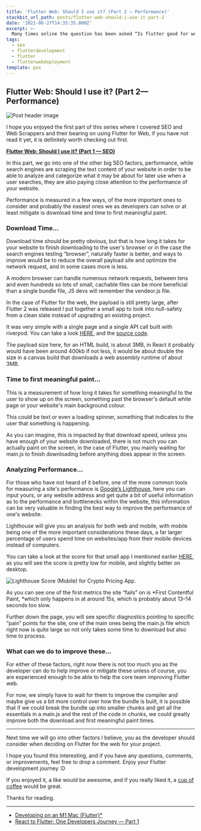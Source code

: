 ```yaml
---
title: 'Flutter Web: Should I use it? (Part 2 — Performance)'
stackbit_url_path: posts/flutter-web-should-i-use-it-part-2
date: '2021-06-27T14:35:35.000Z'
excerpt: >-
  Many times online the question has been asked “Is flutter good for web”, and what many developers fail to truly understand is that is a very broad and open question and there are many factors that go into saying yes, no or maybe.
tags:
  - seo
  - flutterdevelopment
  - flutter
  - flutterwebdeployment
template: pos
---
```


## Flutter Web: Should I use it? (Part 2— Performance)

![Post header image](https://cdn-images-1.medium.com/max/4800/1*DTmKsPfjSR-mjw7sqeVwyQ.jpeg)

I hope you enjoyed the first part of this series where I covered SEO and Web Scrappers and their bearing on using Flutter for Web, if you have not read it yet, it is definitely worth checking out first.

[**Flutter Web: Should I use it? (Part 1 — SEO)**](https://dev.to/remejuan/flutter-web-should-i-use-it-part-1-seo-271k)

In this part, we go into one of the other big SEO factors, performance, while search engines are scraping the text content of your website in order to be able to analyze and categorize what it may be about for later use when a user searches, they are also paying close attention to the performance of your website.

Performance is measured in a few ways, of the more important ones to consider and probably the easiest ones we as developers can solve or at least mitigate is download time and time to first meaningful paint.

### Download Time…

Download time should be pretty obvious, but that is how long it takes for your website to finish downloading to the user's browser or in the case the search engines testing “browser”, naturally faster is better, and ways to improve would be to reduce the overall payload site and optimize the network request, and in some cases more is less.

A modern browser can handle numerous network requests, between tens and even hundreds so lots of small, cachable files can be more beneficial than a single bundle file, JS devs will remember the vendeor.js file.

In the case of Flutter for the web, the payload is still pretty large, after Flutter 2 was released I put together a small app to look into null-safety from a clean slate instead of upgrading an existing project.

It was very simple with a single page and a single API call built with riverpod. You can take a look [HERE](https://crypto_pricing.codemagic.app), and the [source code](https://github.com/RemeJuan/crypto_pricing).

The payload size here, for an HTML build, is about 3MB, in React it probably would have been around 400kb if not less, it would be about double the size in a canvas build that downloads a web assembly runtime of about 3MB.

### Time to first meaningful paint…

This is a measurement of how long it takes for something meaningful to the user to show up on the screen, something past the browser's default white page or your website's main background colour.

This could be text or even a loading spinner, something that indicates to the user that something is happening.

As you can imagine, this is impacted by that download speed, unless you have enough of your website downloaded, there is not much you can actually paint on the screen, in the case of Flutter, you mainly waiting for main.js to finish downloading before anything does appear in the screen.

### Analyzing Performance…

For those who have not heard of it before, one of the more common tools for measuring a site's performance is [Google’s Lighthouse](https://developers.google.com/web/tools/lighthouse/), here you can input yours, or any website address and get quite a bit of useful information as to the performance and bottlenecks within the website, this information can be very valuable in finding the best way to improve the performance of one's website.

Lighthouse will give you an analysis for both web and mobile, with mobile being one of the more important considerations these days, a far larger percentage of users spend time on websites/app from their mobile devices instead of computers.

You can take a look at the score for that small app I mentioned earlier [HERE](https://developers.google.com/speed/pagespeed/insights/?url=https%3A%2F%2Fcrypto_pricing.codemagic.app%2F&tab=mobile), as you will see the score is pretty low for mobile, and slightly better on desktop.

![Lighthouse Score (Mobile) for Crypto Pricing App.](https://cdn-images-1.medium.com/max/3848/1*7o-l3Sou38uSn-7ex1YoUw.png)

As you can see one of the first metrics the site “fails” on is *First Contentful Paint, *which only happens in at around 15s, which is probably about 13–14 seconds too slow.

Further down the page, you will see specific diagnostics pointing to specific “pain” points for the site, one of the main ones being the main.js file which right now is quite large so not only takes some time to download but also time to process.

### What can we do to improve these…

For either of these factors, right now there is not too much you as the developer can do to help improve or mitigate these unless of course, you are experienced enough to be able to help the core team improving Flutter web.

For now, we simply have to wait for them to improve the compiler and maybe give us a bit more control over how the bundle is built, it is possible that if we could break the bundle up into smaller chunks and get all the essentials in a main.js and the rest of the code in chunks, we could greatly improve both the download and first meaningful paint times.

****

Next time we will go into other factors I believe, you as the developer should consider when deciding on Flutter for the web for your project.

I hope you found this interesting, and if you have any questions, comments, or improvements, feel free to drop a comment. Enjoy your Flutter development journey :D

If you enjoyed it, a like would be awesome, and if you really liked it, a [cup of coffee](https://www.buymeacoffee.com/remelehane) would be great.

Thanks for reading.

****

* [Developing on an M1 Mac (Flutter)*](https://remelehane.dev/posts/developing-on-an-m1-mac-flutter/)
* [React to Flutter: One Developers Journey — Part 1](https://remelehane.dev/posts/react-to-flutter-one-developers-journey-part-1/)
